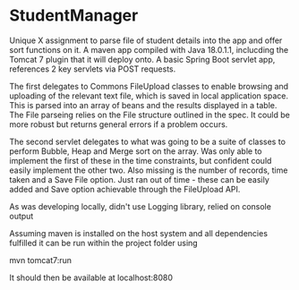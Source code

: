 # StudentManager
Unique X assignment to parse file of student details into the app and offer sort functions on it.
A maven app compiled with Java 18.0.1.1, inclucding the Tomcat 7 plugin that it will deploy onto.
A basic Spring Boot servlet app, references 2 key servlets via POST requests. 

The first delegates to Commons FileUpload classes to enable browsing and uploading of the relevant text file, 
which is saved in local application space. 
This is parsed into an array of beans and the results displayed in a table. 
The File parseing relies on the File structure outlined in the spec. 
It could be more robust but returns general errors if a problem occurs.

The second servlet delegates to what was going to be a suite of classes to perform Bubble, Heap and Merge sort on the array.
Was only able to implement the first of these in the time constraints, but confident could easily implement the other two. 
Also missing is the number of records, time taken and a Save File option. 
Just ran out of time - these can be easily added and Save option achievable through the FileUpload API.

As was developing locally, didn't use Logging library, relied on console output

Assuming maven is installed on the host system and all dependencies fulfilled it can be run within the project folder using 

mvn tomcat7:run

It should then be available at localhost:8080